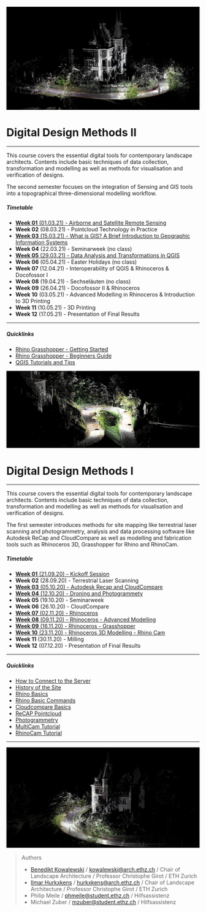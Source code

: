 
![TitleImage](/doc/00_DDMI_Perspective_I.JPG)

# Digital Design Methods II

---

This course covers the essential digital tools for contemporary landscape architects. Contents include basic techniques of data collection, transformation and modelling as well as methods for visualisation and verification of designs. 

The second semester focuses on the integration of Sensing and GIS tools into a topographical three-dimensional modelling workflow.

##### Timetable

- [**Week 01** (01.03.21) - Airborne and Satellite Remote Sensing](Timetable_DDM_II/Week_01.md)
- **Week 02** (08.03.21) - Pointcloud Technology in Practice
- [**Week 03** (15.03.21) - What is GIS? A Brief Introduction to Geographic Information Systems](Timetable_DDM_II/Week_03.md)
- **Week 04** (22.03.21) - Seminarweek (no class)
- [**Week 05** (29.03.21) - Data Analysis and Transformations in QGIS](Timetable_DDM_II/Week_05.md)
- **Week 06** (05.04.21) - Easter Holidays (no class)
- **Week 07** (12.04.21) - Interoperability of QGIS & Rhinoceros & Docofossor I
- **Week 08** (19.04.21) - Sechseläuten (no class)
- **Week 09** (26.04.21) - Docofossor II & Rhinoceros
- **Week 10** (03.05.21) - Advanced Modelling in Rhinoceros & Introduction to 3D Printing
- **Week 11** (10.05.21) - 3D Printing
- **Week 12** (17.05.21) - Presentation of Final Results

---

##### Quicklinks

- [Rhino Grasshopper - Getting Started](08_Grasshopper.md)
- [Rhino Grasshopper - Beginners Guide](08.1_Grasshopper_mz.md)
- [QGIS Tutorials and Tips](http://www.qgistutorials.com)
‎

![TitleImage](/doc/00_DDMI_Perspective_II.jpg)

# Digital Design Methods I

---

This course covers the essential digital tools for contemporary landscape architects. Contents include basic techniques of data collection, transformation and modelling as well as methods for visualisation and verification of designs.

The first semester introduces methods for site mapping like terrestrial laser scanning and photogrammetry, analysis and data processing software like Autodesk ReCap and CloudCompare as well as modelling and fabrication tools such as Rhinoceros 3D, Grasshopper for Rhino and RhinoCam. 

##### Timetable

- [**Week 01** (21.09.20) - Kickoff Session](Timetable_DDM_I/Week_01.md)
- **Week 02** (28.09.20) - Terrestrial Laser Scanning
- [**Week 03** (05.10.20) - Autodesk Recap and CloudCompare](Timetable_DDM_I/Week_03.md)
- [**Week 04** (12.10.20) - Droning and Photogrammety](Timetable_DDM_I/Week_04.md)
- **Week 05** (19.10.20) - Seminarweek
- **Week 06** (26.10.20) - CloudCompare
- [**Week 07** (02.11.20) - Rhinoceros](Timetable_DDM_I/Week_07.md)
- [**Week 08** (09.11.20) - Rhinoceros - Advanced Modelling](Timetable_DDM_I/Week_08.md)
- [**Week 09** (16.11.20) - Rhinoceros - Grasshopper](Timetable_DDM_I/Week_09.md)
- [**Week 10** (23.11.20) - Rhinoceros 3D Modelling - Rhino Cam](Timetable_DDM_I/Week_10.md)
- **Week 11** (30.11.20) - Milling
- **Week 12** (07.12.20) - Presentation of Final Results

---

##### Quicklinks

- [How to Connect to the Server](06_Serveracesstutorial.md)
- [History of the Site](00_History_of_the_Site.md)
- [Rhino Basics](01_Rhino_Tutorial.md)
- [Rhino Basic Commands](02_Rhino_Basic_Commands.md)
- [Cloudcompare Basics](03_Cloudcompare_Tutorial.md)
- [ReCAP Pointcloud](04_ReCAP_Tutorial.md)
- [Photogrammetry](05_Photogrammetry.md)
- [MultiCam Tutorial](09_MultiCam_Tutorial.md)
- [RhinoCam Tutorial](10_RhinoCam_Tutorial.md)

---

![TitleImageII](/doc/00_DDMI_Perspective_III.jpg)

> Authors
> * [Benedikt Kowalewski](https://dfab.ch/people/benedikt-kowalewski-2) / kowalewski@arch.ethz.ch / Chair of Landscape Architecture / Professor Christophe Girot / ETH Zurich
>* [Ilmar Hurkxkens](https://girot.arch.ethz.ch/?team=ilmar-hurkxkens) / hurkxkens@arch.ethz.ch / Chair of Landscape Architecture / Professor Christophe Girot / ETH Zurich
> * Philip Meile / phmeile@student.ethz.ch / Hilfsassistenz
> * Michael Zuber  / mzuber@student.ethz.ch / Hilfsassistenz
